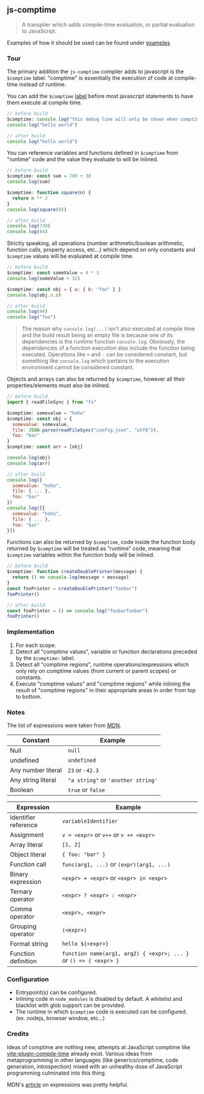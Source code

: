 ## js-comptime

> A transpiler which adds compile-time evaluation, or partial evaluation to JavaScript.

Examples of how it should be used can be found under [examples](examples/)

### Tour

The primary addition the `js-comptime` compiler adds to javascript is the `$comptime` label. "comptime" is essentially the execution of code at compile-time instead of runtime.

You can add the `$comptime` [label](https://developer.mozilla.org/en-US/docs/Web/JavaScript/Reference/Statements/label) before most javascript statements to have them execute at compile time.

```js
// before build
$comptime: console.log("this debug line will only be shown when comptime compiles the application")
console.log("hello world")
```

```js
// after build
console.log("hello world")
```

You can reference variables and functions defined in `$comptime` from "runtime" code and the value they evaluate to will be inlined.

```js
// before build
$comptime: const sum = 700 + 30
console.log(sum)

$comptime: function square(n) {
  return n ** 2
}
console.log(square(8))
```

```js
// after build
console.log(730)
console.log(64)
```

Strictly speaking, all operations (number arithmetic/boolean arithmetic, function calls, property access, etc...) which depend on only constants and `$comptime` values will be evaluated at compile time.

```js
// before build
$comptime: const someValue = 4 * 3
console.log(someValue + 32)

$comptime: const obj = { a: { b: "foo" } }
console.log(obj.a.b)
```

```js
// after build
console.log(44)
console.log("foo")
```

> The reason why `console.log(...)` isn't also executed at compile time and the build result being an empty file is because one of its dependencies is the runtime function `console.log`. Obviously, the dependencies of a function execution also include the function being executed. Operations like `+` and `-` can be considered constant, but something like `console.log` which pertains to the execution environment cannot be considered constant.

Objects and arrays can also be returned by `$comptime`, however all their properties/elements must also be inlined.

```js
// before build
import { readFileSync } from "fs"

$comptime: somevalue = "hoho"
$comptime: const obj = {
  somevalue: somevalue,
  file: JSON.parse(readFileSync("config.json", "utf8")),
  foo: "bar"
}
$comptime: const arr = [obj]

console.log(obj)
console.log(arr)
```

```js
// after build
console.log({
  somevalue: "hoho",
  file: { ... },
  foo: "bar"
})
console.log([{
  somevalue: "hoho",
  file: { ... },
  foo: "bar"
}])
```

Functions can also be returned by `$comptime`, code inside the function body returned by `$comptime` will be treated as "runtime" code, meaning that `$comptime` variables within the function body will be inlined.

```js
// before build
$comptime: function createDoublePrinter(message) {
  return () => console.log(message + message)
}
const fooPrinter = createDoublePrinter("foobar")
fooPrinter()
```

```js
// after build
const fooPrinter = () => console.log("foobarfoobar")
fooPrinter()
```

### Implementation

1. For each scope.
1. Detect all "comptime values", variable or function declarations preceded by the `$comptime:` label.
1. Detect all "comptime regions", runtime operations/expressions which only rely on comptime values (from current or parent scopes) or constants.
1. Execute "comptime values" and "comptime regions" while inlining the result of "comptime regions" in their appropriate areas in order from top to bottom.

### Notes

The list of expressions were taken from [MDN](https://developer.mozilla.org/en-US/docs/Web/JavaScript/Guide/Expressions_and_Operators).

| Constant | Example |
| --- | --- |
| Null | `null` |
| undefined | `undefined` |
| Any number literal | `23` or `-42.3` |
| Any string literal | `"a string"` or `'another string'` |
| Boolean | `true` or `false` |

| Expression | Example |
| --- | --- |
| Identifier reference | `variableIdentifier` |
| Assignment | `v = <expr>` or `v++` or `v += <expr>` |
| Array literal | `[1, 2]` |
| Object literal | `{ foo: "bar" }` |
| Function call | `func(arg1, ...)` or `(expr)(arg1, ...)` |
| Binary expression | `<expr> + <expr>` or `<expr> in <expr>` |
| Ternary operator | `<expr> ? <expr> : <expr>` |
| Comma operator | `<expr>, <expr>` |
| Grouping operator | `(<expr>)` |
| Format string | ```hello ${<expr>}``` |
| Function definition | `function name(arg1, arg2) { <expr>; ... }` or `() => { <expr> }` |

### Configuration

- Entrypoint(s) can be configured.
- Inlining code in `node_modules` is disabled by default. A whitelist and blacklist with glob support can be provided.
- The runtime in which `$comptime` code is executed can be configured. (ex. nodejs, browser window, etc...)

### Credits

Ideas of comptime are nothing new, attempts at JavaScript comptime like [vite-plugin-compile-time](https://github.com/egoist/vite-plugin-compile-time) already exist. Various ideas from metaprogramming in other languages (like generics/comptime, code generation, introspection) mixed with an unhealthy dose of JavaScript programming culminated into this thing.

MDN's [article](https://developer.mozilla.org/en-US/docs/Web/JavaScript/Guide/Expressions_and_Operators) on expressions was pretty helpful.
